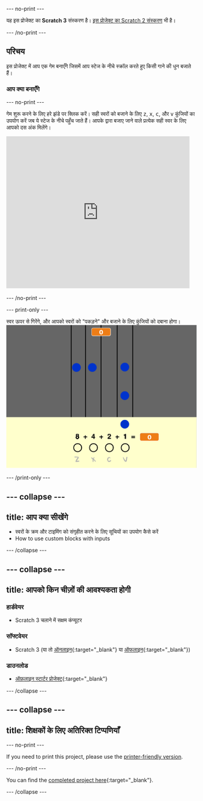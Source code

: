 \--- no-print \---

यह इस प्रोजेक्ट का **Scratch 3** संस्करण है। [इस प्रोजेक्ट का Scratch 2 संस्करण](https://projects.raspberrypi.org/en/projects/binary-hero-scratch2) भी है।

\--- /no-print \---

## परिचय

इस प्रोजेक्ट में आप एक गेम बनाएँगे जिसमें आप स्टेज के नीचे स्क्रॉल करते हुए किसी गाने की धुन बजाते हैं।

### आप क्या बनाएँगे

\--- no-print \---

गेम शुरू करने के लिए हरे झंडे पर क्लिक करें। सही स्वरों को बजाने के लिए <kbd>z</kbd>, <kbd>x</kbd>, <kbd>c</kbd>, और <kbd>v</kbd> कुंजियों का उपयोग करें जब ये स्टेज के नीचे पहुँच जाते हैं। आपके द्वारा बजाए जाने वाले प्रत्येक सही स्वर के लिए आपको दस अंक मिलेंगे।

<div class="scratch-preview">
  <iframe allowtransparency="true" width="485" height="402" src="https://scratch.mit.edu/projects/embed/259028053/?autostart=false" frameborder="0" scrolling="no"></iframe>
</div>

\--- /no-print \---

\--- print-only \---

स्वर ऊपर से गिरेंगे, और आपको स्वरों को "पकड़ने" और बजाने के लिए कुंजियों को दबाना होगा। ![शोकेस](images/showcase.png)

\--- /print-only \---

## \--- collapse \---

## title: आप क्या सीखेंगे

+ स्वरों के क्रम और टाइमिंग को संगृहीत करने के लिए सूचियों का उपयोग कैसे करें
+ How to use custom blocks with inputs

\--- /collapse \---

## \--- collapse \---

## title: आपको किन चीज़ों की आवश्यकता होगी

### हार्डवेयर

+ Scratch 3 चलाने में सक्षम कंप्यूटर

### सॉफ्टवेयर

+ Scratch 3 (या तो [ऑनलाइन](http://rpf.io/scratchon){:target="_blank"} या [ऑफलाइन](http://rpf.io/scratchoff){:target="_blank"})

### डाउनलोड

+ [ऑफ़लाइन स्टार्टर प्रोजेक्ट](http://rpf.io/p/en/binary-hero-go){:target="_blank"}

\--- /collapse \---

## \--- collapse \---

## title: शिक्षकों के लिए अतिरिक्त टिप्पणियाँ

\--- no-print \---

If you need to print this project, please use the [printer-friendly version](https://projects.raspberrypi.org/en/projects/binary-hero/print).

\--- /no-print \---

You can find the [completed project here](http://rpf.io/p/en/binary-hero-get){:target="_blank"}.

\--- /collapse \---